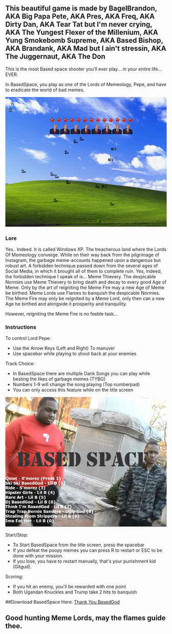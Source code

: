 ## This beautiful game is made by BagelBrandon, AKA Big Papa Pete, AKA Pres, AKA Freq, AKA Dirty Dan, AKA Tear Tat but I'm never crying, AKA The Yungest Flexer of the Millenium, AKA Yung Smokebomb Supreme, AKA Based Bishop, AKA Brandank, AKA Mad but I ain't stressin, AKA The Juggernaut, AKA The Don

This is the most Based space shooter you'll ever play... in your entire life... EVER. 

In BasedSpace, you play as one of the Lords of Memeology, Pepe, and have to eradicate the world of bad memes. 

![alt text](https://raw.githubusercontent.com/BagelBrandon/basedspace/master/playss.PNG)

### Lore
Yes.. Indeed. It is called Windows XP. The treacherous land where the Lords Of Memeology converge. While on their way back from the pilgrimage of Instagram, the garbage meme-accounts happened upon a dangerous but robust art. A forbidden technique passed down from the several ages of Social Media, in which it brought all of them to complete ruin. Yes, indeed, the forbidden technique I speak of is... Meme Thievery. The despicable Normies use Meme Thievery to bring death and decay to every good Age of Meme. Only by the art of reigniting the Meme Fire may a new Age of Meme be birthed. Meme Lords use Flames to banquish the despicable Normies. The Meme Fire may only be reignited by a Meme Lord, only then can a new Age be birthed and alongside it prosperity and tranquility. 

However, reigniting the Meme Fire is no feeble task...

### Instructions

To control Lord Pepe:
- Use the Arrow Keys (Left and Right) To manuver
- Use spacebar while playing to shoot back at your enemies

Track Choice:
- In BasedSpace there are multiple Dank Songs you can play while besting the likes of garbage memes (TYBG)
- Numbers 1-9 will change the song playing (Top numberpad)
- You can only access this feature while on the title screen


![alt text](https://raw.githubusercontent.com/BagelBrandon/basedspace/master/images/titless.PNG)

Start/Stop:
- To Start BasedSpace from the title screen, press the spacebar
- If you defeat the poopy memes you can press R to restart or ESC to be done with your mission.
- If you lose, you have to restart manually, that's your punishment kid (Gitgud).

Scoring:
- If you hit an enemy, you'll be rewarded with one point
- Both Ugandan Knuckles and Trump take 2 hits to banquish


##Download BasedSpace Here:
[Thank You BasedGod](https://github.com/BagelBrandon/basedspace/releases/tag/1.0)

## Good hunting Meme Lords, may the flames guide thee.
